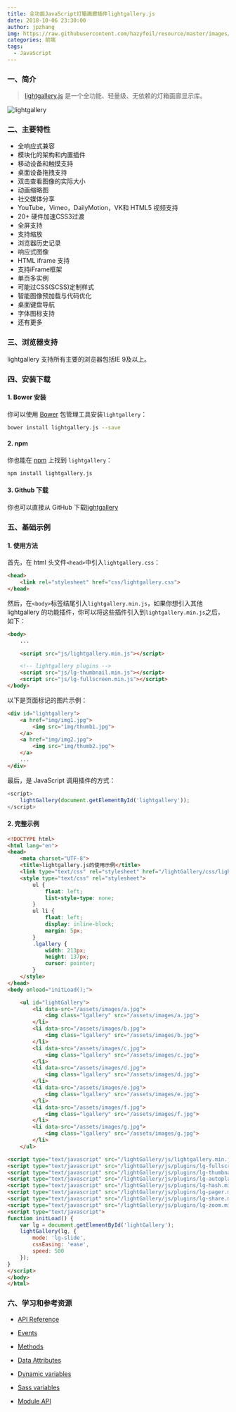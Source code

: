 ```yaml
---
title: 全功能JavaScript灯箱画廊插件lightgallery.js
date: 2018-10-06 23:30:00
author: jpzhang
img: https://raw.githubusercontent.com/hazyfoil/resource/master/images/20181006_gallery.jpg
categories: 前端
tags:
  - JavaScript
---
```


### 一、简介

> [lightgallery.js][1] 是一个全功能、轻量级、无依赖的灯箱画廊显示库。

![lightgallery][2]

### 二、主要特性

- 全响应式兼容
- 模块化的架构和内置插件
- 移动设备和触摸支持
- 桌面设备拖拽支持
- 双击查看图像的实际大小
- 动画缩略图
- 社交媒体分享
- YouTube，Vimeo，DailyMotion，VK和 HTML5 视频支持
- 20+ 硬件加速CSS3过渡
- 全屏支持
- 支持缩放
- 浏览器历史记录
- 响应式图像
- HTML iframe 支持
- 支持iFrame框架
- 单页多实例
- 可能过CSS(SCSS)定制样式
- 智能图像预加载与代码优化
- 桌面键盘导航
- 字体图标支持
- 还有更多

### 三、浏览器支持

lightgallery 支持所有主要的浏览器包括IE 9及以上。

### 四、安装下载

#### 1. Bower 安装

你可以使用 [Bower][3] 包管理工具安装`lightgallery`：

```bash
bower install lightgallery.js --save
```

#### 2. npm

你也能在 [npm][4] 上找到 `lightgallery`：

```bash
npm install lightgallery.js
```

#### 3. Github 下载

你也可以直接从 GitHub 下载[lightgallery][5]

### 五、基础示例

#### 1. 使用方法

首先，在 html 头文件`<head>`中引入`lightgallery.css`：

```html
<head>
    <link rel="stylesheet" href="css/lightgallery.css">
</head>
```

然后，在`<body>`标签结尾引入`lightgallery.min.js`，如果你想引入其他 lightgallery 的功能插件，你可以将这些插件引入到`lightgallery.min.js`之后，如下：

```html
<body>
    ...

    <script src="js/lightgallery.min.js"></script>

    <!-- lightgallery plugins -->
    <script src="js/lg-thumbnail.min.js"></script>
    <script src="js/lg-fullscreen.min.js"></script>
</body>
```

以下是页面标记的图片示例：

```html
<div id="lightgallery">
    <a href="img/img1.jpg">
        <img src="img/thumb1.jpg">
    </a>
    <a href="img/img2.jpg">
        <img src="img/thumb2.jpg">
    </a>
    ...
</div>
```

最后，是 JavaScript 调用插件的方式：

```javascript
<script>
    lightGallery(document.getElementById('lightgallery'));
</script>
```

#### 2. 完整示例

```html
<!DOCTYPE html>
<html lang="en">
<head>
    <meta charset="UTF-8">
    <title>lightgallery.js的使用示例</title>
    <link type="text/css" rel="stylesheet" href="/lightGallery/css/lightgallery.min.css" />
    <style type="text/css" rel="stylesheet">
        ul {
            float: left;
            list-style-type: none;
        }
        ul li {
            float: left;
            display: inline-block;
            margin: 5px;
        }
        .lgallery {
            width: 213px;
            height: 137px;
            cursor: pointer;
        }
    </style>
</head>
<body onload="initLoad();">

    <ul id="lightGallery">
        <li data-src="/assets/images/a.jpg">
            <img class="lgallery" src="/assets/images/a.jpg">
        </li>
        <li data-src="/assets/images/b.jpg">
            <img class="lgallery" src="/assets/images/b.jpg">
        </li>
        <li data-src="/assets/images/c.jpg">
            <img class="lgallery" src="/assets/images/c.jpg">
        </li>
        <li data-src="/assets/images/d.jpg">
            <img class="lgallery" src="/assets/images/d.jpg">
        </li>
        <li data-src="/assets/images/e.jpg">
            <img class="lgallery" src="/assets/images/e.jpg">
        </li>
        <li data-src="/assets/images/f.jpg">
            <img class="lgallery" src="/assets/images/f.jpg">
        </li>
        <li data-src="/assets/images/g.jpg">
            <img class="lgallery" src="/assets/images/g.jpg">
        </li>
    </ul>

<script type="text/javascript" src="/lightGallery/js/lightgallery.min.js"></script>
<script type="text/javascript" src="/lightGallery/js/plugins/lg-fullscreen.min.js"></script>
<script type="text/javascript" src="/lightGallery/js/plugins/lg-thumbnail.min.js"></script>
<script type="text/javascript" src="/lightGallery/js/plugins/lg-autoplay.min.js"></script>
<script type="text/javascript" src="/lightGallery/js/plugins/lg-hash.min.js"></script>
<script type="text/javascript" src="/lightGallery/js/plugins/lg-pager.min.js"></script>
<script type="text/javascript" src="/lightGallery/js/plugins/lg-share.min.js"></script>
<script type="text/javascript" src="/lightGallery/js/plugins/lg-zoom.min.js"></script>
<script type="text/javascript">
function initLoad() {
    var lg = document.getElementById('lightGallery');
    lightGallery(lg, {
        mode: 'lg-slide',
        cssEasing: 'ease',
        speed: 500
    });
}
</script>
</body>
</html>
```

### 六、学习和参考资源

- [API Reference][6]
- [Events][7]
- [Methods][8]
- [Data Attributes][9]
- [Dynamic variables][10]
- [Sass variables][11]
- [Module API][12]

  [1]: https://sachinchoolur.github.io/lightgallery.js/
  [2]: http://static.blinkfox.com/lg.png
  [3]: https://bower.io/
  [4]: https://www.npmjs.com/
  [5]: https://github.com/sachinchoolur/lightgallery.js
  [6]: https://sachinchoolur.github.io/lightgallery.js/docs/api.html
  [7]: https://sachinchoolur.github.io/lightgallery.js/docs/api.html#events
  [8]: https://sachinchoolur.github.io/lightgallery.js/docs/api.html#methods
  [9]: https://sachinchoolur.github.io/lightgallery.js/docs/api.html#attributes
  [10]: https://sachinchoolur.github.io/lightgallery.js/docs/api.html#dynamic
  [11]: https://sachinchoolur.github.io/lightgallery.js/docs/api.html#sass
  [12]: https://sachinchoolur.github.io/lightgallery.js/docs/plugin-api.html